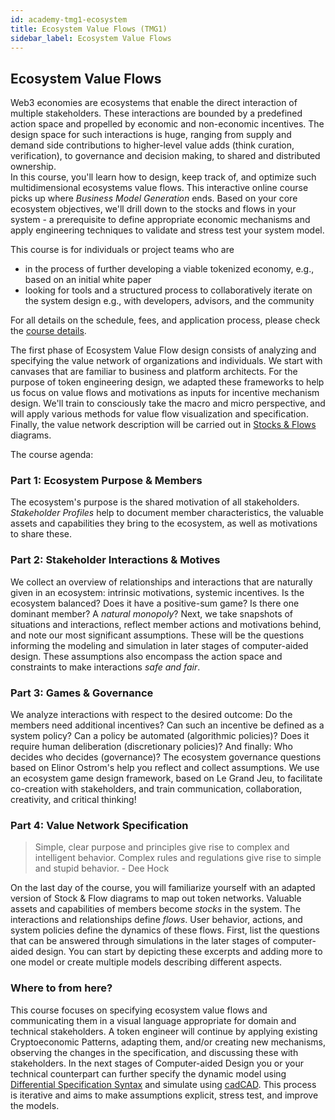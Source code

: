 ```yaml
---
id: academy-tmg1-ecosystem
title: Ecosystem Value Flows (TMG1)
sidebar_label: Ecosystem Value Flows
---
```


## Ecosystem Value Flows 
Web3 economies are ecosystems that enable the direct interaction of multiple stakeholders. These interactions are bounded by a predefined action space and propelled by economic and non-economic incentives. The design space for such interactions is huge, ranging from supply and demand side contributions to higher-level value adds (think curation, verification), to governance and decision making, to shared and distributed ownership.  
In this course, you'll learn how to design, keep track of, and optimize such multidimensional ecosystems value flows. This interactive online course picks up where *Business Model Generation* ends. Based on your core ecosystem objectives, we'll drill down to the stocks and flows in your system - a prerequisite to define appropriate economic mechanisms and apply engineering techniques to validate and stress test your system model.

This course is for individuals or project teams who are  
+ in the process of further developing a viable tokenized economy, e.g., based on an initial white paper  
+ looking for tools and a structured process to collaboratively iterate on the system design e.g., with developers, advisors, and the community  

For all details on the schedule, fees, and application process, please check the [course details](https://tokenengineeringcommunity.github.io/website/docs/academy-welcome/). 

The first phase of Ecosystem Value Flow design consists of analyzing and specifying the value network of organizations and individuals. We start with canvases that are familiar to business and platform architects. For the purpose of token engineering design, we adapted these frameworks to help us focus on value flows and motivations as inputs for incentive mechanism design. We'll train to consciously take the macro and micro perspective, and will apply various methods for value flow visualization and specification. Finally, the value network description will be carried out in [Stocks & Flows](https://systemic2016.wordpress.com/system-dynamics-stock-and-flow-modelling/) diagrams.

The course agenda: 
### Part 1: Ecosystem Purpose & Members
The ecosystem's purpose is the shared motivation of all stakeholders. *Stakeholder Profiles* help to document member characteristics, the valuable assets and capabilities they bring to the ecosystem, as well as motivations to share these. 
### Part 2: Stakeholder Interactions & Motives
We collect an overview of relationships and interactions that are naturally given in an ecosystem: intrinsic motivations, systemic incentives. Is the ecosystem balanced? Does it have a positive-sum game? Is there one dominant member? A *natural monopoly*? Next, we take snapshots of situations and interactions, reflect member actions and motivations behind, and note our most significant assumptions. These will be the questions informing the modeling and simulation in later stages of computer-aided design. These assumptions also encompass the action space and constraints to make interactions *safe and fair*.
### Part 3: Games & Governance
We analyze interactions with respect to the desired outcome: Do the members need additional incentives? Can such an incentive be defined as a system policy? Can a policy be automated (algorithmic policies)? Does it require human deliberation (discretionary policies)? And finally: Who decides who decides (governance)?
The ecosystem governance questions based on Elinor Ostrom's help you reflect and collect assumptions. We use an ecosystem game design framework, based on Le Grand Jeu, to facilitate co-creation with stakeholders, and train communication, collaboration, creativity, and critical thinking!
### Part 4: Value Network Specification
>Simple, clear purpose and principles give rise to complex and intelligent behavior. Complex rules and regulations give rise to simple and stupid behavior. - Dee Hock  

On the last day of the course, you will familiarize yourself with an adapted version of Stock & Flow diagrams to map out token networks. Valuable assets and capabilities of members become *stocks* in the system. The interactions and relationships define *flows*. User behavior, actions, and system policies define the dynamics of these flows. First, list the questions that can be answered through simulations in the later stages of computer-aided design. You can start by depicting these excerpts and adding more to one model or create multiple models describing different aspects.

### Where to from here?
This course focuses on specifying ecosystem value flows and communicating them in a visual language appropriate for domain and technical stakeholders.
A token engineer will continue by applying existing Cryptoeconomic Patterns, adapting them, and/or creating new mechanisms, observing the changes in the specification, and discussing these with stakeholders.
In the next stages of Computer-aided Design you or your technical counterpart can further specify the dynamic model using [Differential Specification Syntax](https://community.cadcad.org/t/differential-specification-syntax-key/31) and simulate using [cadCAD](https://cadcad.org/). This process is iterative and aims to make assumptions explicit, stress test, and improve the models.
